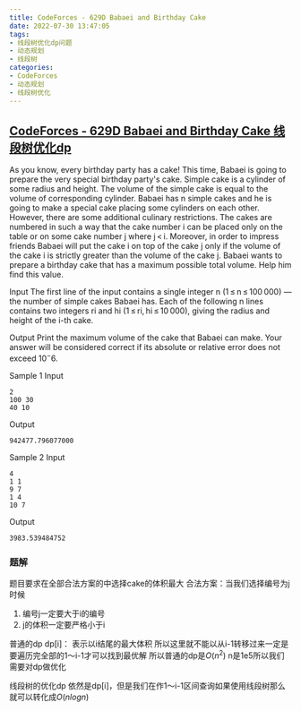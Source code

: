 ```yaml
---
title: CodeForces - 629D Babaei and Birthday Cake
date: 2022-07-30 13:47:05
tags:
- 线段树优化dp问题
- 动态规划
- 线段树
categories:
- CodeForces
- 动态规划
- 线段树优化
---
```


## [CodeForces - 629D Babaei and Birthday Cake 线段树优化dp](https://vjudge.net/problem/CodeForces-629D)

As you know, every birthday party has a cake! This time, Babaei is going to prepare the very special birthday party's cake.
Simple cake is a cylinder of some radius and height. The volume of the simple cake is equal to the volume of corresponding cylinder. Babaei has n simple cakes and he is going to make a special cake placing some cylinders on each other.
However, there are some additional culinary restrictions. The cakes are numbered in such a way that the cake number i can be placed only on the table or on some cake number j where j < i. Moreover, in order to impress friends Babaei will put the cake i on top of the cake j only if the volume of the cake i is strictly greater than the volume of the cake j.
Babaei wants to prepare a birthday cake that has a maximum possible total volume. Help him find this value.

Input
The first line of the input contains a single integer n (1 ≤ n ≤ 100 000) — the number of simple cakes Babaei has.
Each of the following n lines contains two integers ri and hi (1 ≤ ri, hi ≤ 10 000), giving the radius and height of the i-th cake.

Output
Print the maximum volume of the cake that Babaei can make. Your answer will be considered correct if its absolute or relative error does not exceed $10^-6$.

Sample 1
Input
```
2
100 30
40 10
```
Output
```
942477.796077000
```
Sample 2
Input
```
4
1 1
9 7
1 4
10 7
```
Output
```
3983.539484752
```

### 题解
题目要求在全部合法方案的中选择cake的体积最大
合法方案：当我们选择编号为j时候
1. 编号j一定要大于i的编号
2. j的体积一定要严格小于i

普通的dp
dp[i]： 表示以i结尾的最大体积
所以这里就不能以从i-1转移过来一定是要遍历完全部的1～i-1才可以找到最优解
所以普通的dp是$O(n^2)$
n是1e5所以我们需要对dp做优化

线段树的优化dp
依然是dp[i]，但是我们在作1～i-1区间查询如果使用线段树那么就可以转化成$O(nlogn)$
